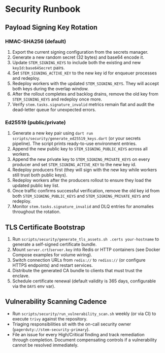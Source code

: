 # Security Runbook

## Payload Signing Key Rotation

### HMAC-SHA256 (default)
1. Export the current signing configuration from the secrets manager.
2. Generate a new random secret (32 bytes) and base64 encode it.
3. Update `STEM_SIGNING_KEYS` to include both the existing and new `keyId:base64Secret` pairs.
4. Set `STEM_SIGNING_ACTIVE_KEY` to the new key id for enqueuer processes and redeploy.
5. Redeploy workers with the updated `STEM_SIGNING_KEYS`. They will accept both keys during the overlap window.
6. After the rollout completes and backlog drains, remove the old key from `STEM_SIGNING_KEYS` and redeploy once more.
7. Verify `stem.tasks.signature_invalid` metrics remain flat and audit the dead-letter queue for unexpected errors.

### Ed25519 (public/private)
1. Generate a new key pair using `dart run scripts/security/generate_ed25519_keys.dart` (or your secrets pipeline). The script prints ready-to-use environment entries.
2. Append the new public key to `STEM_SIGNING_PUBLIC_KEYS` across all workers.
3. Append the new private key to `STEM_SIGNING_PRIVATE_KEYS` on every producer and set `STEM_SIGNING_ACTIVE_KEY` to the new key id.
4. Redeploy producers first (they will sign with the new key while workers still trust both public keys).
5. Redeploy workers after the producers rollout to ensure they load the updated public key list.
6. Once traffic confirms successful verification, remove the old key id from both `STEM_SIGNING_PUBLIC_KEYS` and `STEM_SIGNING_PRIVATE_KEYS` and redeploy.
7. Monitor `stem.tasks.signature_invalid` and DLQ entries for anomalies throughout the rotation.

## TLS Certificate Bootstrap
1. Run `scripts/security/generate_tls_assets.sh .certs your-hostname` to generate a self-signed certificate bundle.
2. Mount `server.crt`/`server.key` into Redis or HTTP containers (see Docker Compose examples for volume wiring).
3. Switch connection URLs from `redis://` to `rediss://` (or configure HTTPS endpoints) and restart services.
4. Distribute the generated CA bundle to clients that must trust the enclave.
5. Schedule certificate renewal (default validity is 365 days, configurable via the `DAYS` env var).

## Vulnerability Scanning Cadence
- Run `scripts/security/run_vulnerability_scan.sh` weekly (or via CI) to execute `trivy` against the repository.
- Triaging responsibilities sit with the on-call security owner (`pagerduty://stem-security-primary`).
- File an issue for every High/Critical finding and track remediation through completion. Document compensating controls if a vulnerability cannot be resolved immediately.
